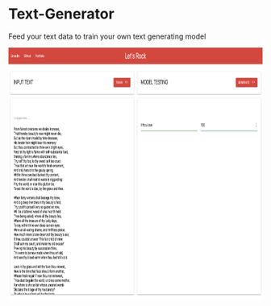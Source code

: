# Text-Generator
Feed your text data to train your own text generating model


<img src="/screenshots/1.png" height="500" width="900" />&nbsp;&nbsp;&nbsp;&nbsp;
